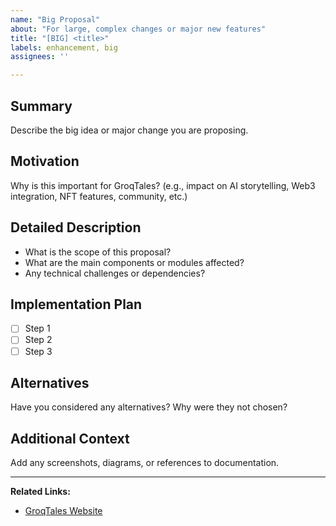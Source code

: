 ```yaml
---
name: "Big Proposal"
about: "For large, complex changes or major new features"
title: "[BIG] <title>"
labels: enhancement, big
assignees: ''

---
```


## Summary

Describe the big idea or major change you are proposing.

## Motivation

Why is this important for GroqTales? (e.g., impact on AI storytelling, Web3 integration, NFT features, community, etc.)

## Detailed Description

- What is the scope of this proposal?
- What are the main components or modules affected?
- Any technical challenges or dependencies?

## Implementation Plan

- [ ] Step 1
- [ ] Step 2
- [ ] Step 3

## Alternatives

Have you considered any alternatives? Why were they not chosen?

## Additional Context

Add any screenshots, diagrams, or references to documentation.

---

**Related Links:**  
- [GroqTales Website](https://www.groqtales.xyz/)
